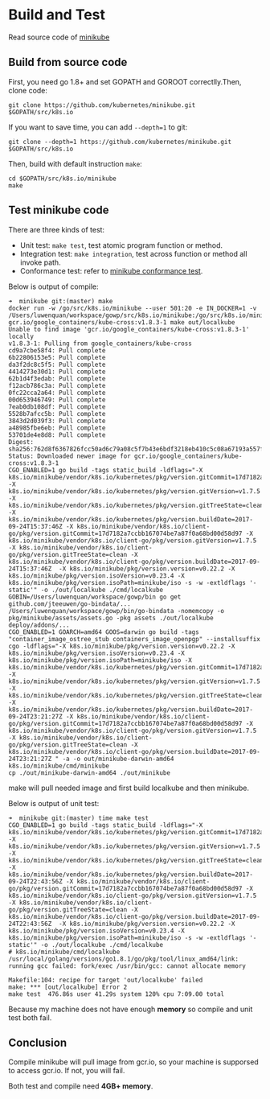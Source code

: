 # Build and Test
Read source code of [minikube](https://github.com/kubernetes/minikube)

## Build from source code
First, you need go 1.8+ and set GOPATH and GOROOT correctlly.Then, clone code:
```shell
git clone https://github.com/kubernetes/minikube.git $GOPATH/src/k8s.io
```
If you want to save time, you can add `--depth=1` to git:
```shell
git clone --depth=1 https://github.com/kubernetes/minikube.git $GOPATH/src/k8s.io
```
Then, build with default instruction `make`:
```shell
cd $GOPATH/src/k8s.io/minikube
make
```

## Test minikube code
There are three kinds of test:
- Unit test: `make test`, test atomic program function or method.
- Integration test: `make integration`, test across function or method all invoke path.
- Conformance test: refer to [minikube conformance test](https://github.com/kubernetes/minikube/blob/master/docs/contributors/build_guide.md#conformance-tests).

Below is output of compile:
```shell
➜  minikube git:(master) make
docker run -w /go/src/k8s.io/minikube --user 501:20 -e IN_DOCKER=1 -v /Users/luwenquan/workspace/gowp/src/k8s.io/minikube:/go/src/k8s.io/minikube gcr.io/google_containers/kube-cross:v1.8.3-1 make out/localkube
Unable to find image 'gcr.io/google_containers/kube-cross:v1.8.3-1' locally
v1.8.3-1: Pulling from google_containers/kube-cross
cd9a7cbe58f4: Pull complete 
6b22806153e5: Pull complete 
da3f2dc8c5f5: Pull complete 
4414273e30d1: Pull complete 
62b1d4f3edab: Pull complete 
f12acb786c3a: Pull complete 
0fc22cca2a64: Pull complete 
00d653946749: Pull complete 
7eab0db108df: Pull complete 
5528b7afcc5b: Pull complete 
3843d2d039f3: Pull complete 
a48985fbe6eb: Pull complete 
53701de4e8d8: Pull complete 
Digest: sha256:762d8f6367826fcc50ad6c79a08c5f7b43e6bdf3218eb410c5c08a67193a557f
Status: Downloaded newer image for gcr.io/google_containers/kube-cross:v1.8.3-1
CGO_ENABLED=1 go build -tags static_build -ldflags="-X k8s.io/minikube/vendor/k8s.io/kubernetes/pkg/version.gitCommit=17d7182a7ccbb167074be7a87f0a68bd00d58d97 -X k8s.io/minikube/vendor/k8s.io/kubernetes/pkg/version.gitVersion=v1.7.5 -X k8s.io/minikube/vendor/k8s.io/kubernetes/pkg/version.gitTreeState=clean -X k8s.io/minikube/vendor/k8s.io/kubernetes/pkg/version.buildDate=2017-09-24T15:37:46Z -X k8s.io/minikube/vendor/k8s.io/client-go/pkg/version.gitCommit=17d7182a7ccbb167074be7a87f0a68bd00d58d97 -X k8s.io/minikube/vendor/k8s.io/client-go/pkg/version.gitVersion=v1.7.5 -X k8s.io/minikube/vendor/k8s.io/client-go/pkg/version.gitTreeState=clean -X k8s.io/minikube/vendor/k8s.io/client-go/pkg/version.buildDate=2017-09-24T15:37:46Z  -X k8s.io/minikube/pkg/version.version=v0.22.2 -X k8s.io/minikube/pkg/version.isoVersion=v0.23.4 -X k8s.io/minikube/pkg/version.isoPath=minikube/iso -s -w -extldflags '-static'" -o ./out/localkube ./cmd/localkube
GOBIN=/Users/luwenquan/workspace/gowp/bin go get github.com/jteeuwen/go-bindata/...
/Users/luwenquan/workspace/gowp/bin/go-bindata -nomemcopy -o pkg/minikube/assets/assets.go -pkg assets ./out/localkube deploy/addons/...
CGO_ENABLED=1 GOARCH=amd64 GOOS=darwin go build -tags "container_image_ostree_stub containers_image_openpgp" --installsuffix cgo -ldflags="-X k8s.io/minikube/pkg/version.version=v0.22.2 -X k8s.io/minikube/pkg/version.isoVersion=v0.23.4 -X k8s.io/minikube/pkg/version.isoPath=minikube/iso -X k8s.io/minikube/vendor/k8s.io/kubernetes/pkg/version.gitCommit=17d7182a7ccbb167074be7a87f0a68bd00d58d97 -X k8s.io/minikube/vendor/k8s.io/kubernetes/pkg/version.gitVersion=v1.7.5 -X k8s.io/minikube/vendor/k8s.io/kubernetes/pkg/version.gitTreeState=clean -X k8s.io/minikube/vendor/k8s.io/kubernetes/pkg/version.buildDate=2017-09-24T23:21:27Z -X k8s.io/minikube/vendor/k8s.io/client-go/pkg/version.gitCommit=17d7182a7ccbb167074be7a87f0a68bd00d58d97 -X k8s.io/minikube/vendor/k8s.io/client-go/pkg/version.gitVersion=v1.7.5 -X k8s.io/minikube/vendor/k8s.io/client-go/pkg/version.gitTreeState=clean -X k8s.io/minikube/vendor/k8s.io/client-go/pkg/version.buildDate=2017-09-24T23:21:27Z " -a -o out/minikube-darwin-amd64 k8s.io/minikube/cmd/minikube
cp ./out/minikube-darwin-amd64 ./out/minikube
```
make will pull needed image and first build localkube and then minikube.

Below is output of unit test:
```shell
➜  minikube git:(master) time make test
CGO_ENABLED=1 go build -tags static_build -ldflags="-X k8s.io/minikube/vendor/k8s.io/kubernetes/pkg/version.gitCommit=17d7182a7ccbb167074be7a87f0a68bd00d58d97 -X k8s.io/minikube/vendor/k8s.io/kubernetes/pkg/version.gitVersion=v1.7.5 -X k8s.io/minikube/vendor/k8s.io/kubernetes/pkg/version.gitTreeState=clean -X k8s.io/minikube/vendor/k8s.io/kubernetes/pkg/version.buildDate=2017-09-24T22:43:56Z -X k8s.io/minikube/vendor/k8s.io/client-go/pkg/version.gitCommit=17d7182a7ccbb167074be7a87f0a68bd00d58d97 -X k8s.io/minikube/vendor/k8s.io/client-go/pkg/version.gitVersion=v1.7.5 -X k8s.io/minikube/vendor/k8s.io/client-go/pkg/version.gitTreeState=clean -X k8s.io/minikube/vendor/k8s.io/client-go/pkg/version.buildDate=2017-09-24T22:43:56Z  -X k8s.io/minikube/pkg/version.version=v0.22.2 -X k8s.io/minikube/pkg/version.isoVersion=v0.23.4 -X k8s.io/minikube/pkg/version.isoPath=minikube/iso -s -w -extldflags '-static'" -o ./out/localkube ./cmd/localkube
# k8s.io/minikube/cmd/localkube
/usr/local/golang/versions/go1.8.1/go/pkg/tool/linux_amd64/link: running gcc failed: fork/exec /usr/bin/gcc: cannot allocate memory

Makefile:104: recipe for target 'out/localkube' failed
make: *** [out/localkube] Error 2
make test  476.86s user 41.29s system 120% cpu 7:09.00 total
```
Because my machine does not have enough **memory** so compile and unit test both fail.

## Conclusion
Compile minikube will pull image from gcr.io, so your machine is supporsed to access gcr.io. If not, you will fail.

Both test and compile need **4GB+ memory**.